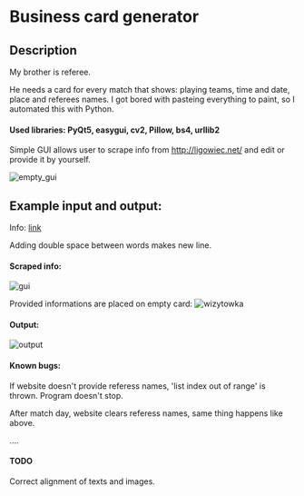 # Business card generator

## Description
My brother is referee.

He needs a card for every match that shows: playing teams, time and date, place and referees names.
I got bored with pasteing everything to paint, so I automated this with Python. 

#### Used libraries: PyQt5, easygui, cv2, Pillow, bs4, urllib2

Simple GUI allows user to scrape info from http://ligowiec.net/ and edit or provide it by yourself.

![empty_gui](https://user-images.githubusercontent.com/34914611/98465273-5fd67c80-21c8-11eb-95b8-efdd20ce8121.PNG)

## Example input and output:

Info: [link](http://ligowiec.net/mecz/142150/polonia-gizyn-iskra-ii-banie/komentarze/0)

Adding double space between words makes new line.

#### Scraped info:

![gui](https://user-images.githubusercontent.com/34914611/98465274-5fd67c80-21c8-11eb-9401-13c2e2905eb7.PNG)


Provided informations are placed on empty card:
![wizytowka](https://user-images.githubusercontent.com/34914611/98465272-5f3de600-21c8-11eb-9a40-560e61521514.png)

#### Output:

![output](https://user-images.githubusercontent.com/34914611/98465451-69141900-21c9-11eb-9518-cacad0caf85b.png)


#### Known bugs:
If website doesn't provide referess names, 'list index out of range' is thrown. Program doesn't stop.

After match day, website clears referess names, same thing happens like above.

....

#### TODO
Correct alignment of texts and images.
